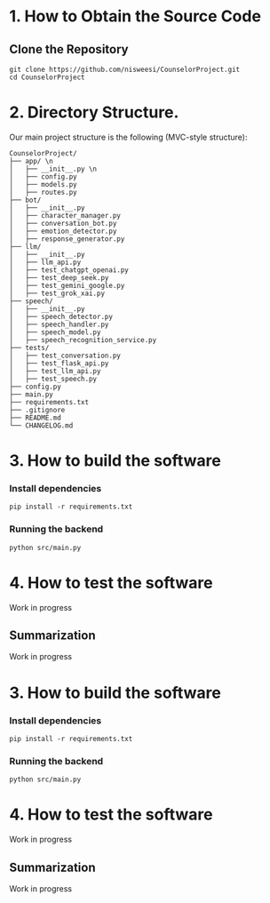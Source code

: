 # 1. How to Obtain the Source Code

## Clone the Repository
    
    git clone https://github.com/nisweesi/CounselorProject.git
    cd CounselorProject

# 2. Directory Structure.

Our main project structure is the following (MVC-style structure):

```
CounselorProject/
├── app/ \n
│   ├── __init__.py \n
│   ├── config.py
│   ├── models.py
│   ├── routes.py
├── bot/
│   ├── __init__.py
│   ├── character_manager.py
│   ├── conversation_bot.py
│   ├── emotion_detector.py
│   ├── response_generator.py
├── llm/
│   ├── __init__.py
│   ├── llm_api.py
│   ├── test_chatgpt_openai.py
│   ├── test_deep_seek.py
│   ├── test_gemini_google.py
│   ├── test_grok_xai.py
├── speech/
│   ├── __init__.py
│   ├── speech_detector.py
│   ├── speech_handler.py
│   ├── speech_model.py
│   ├── speech_recognition_service.py
├── tests/
│   ├── test_conversation.py
│   ├── test_flask_api.py
│   ├── test_llm_api.py
│   ├── test_speech.py
├── config.py
├── main.py
├── requirements.txt
├── .gitignore
├── README.md
└── CHANGELOG.md
```

# 3. How to build the software

### Install dependencies
`pip install -r requirements.txt`
### Running the backend
`python src/main.py`

# 4. How to test the software

Work in progress

## Summarization

Work in progress



# 3. How to build the software

### Install dependencies
`pip install -r requirements.txt`
### Running the backend
`python src/main.py`

# 4. How to test the software

Work in progress

## Summarization

Work in progress

